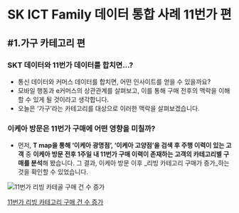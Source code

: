 # SK ICT Family 데이터 통합 사례 11번가 편
## #1.가구 카테고리 편

### SKT 데이터와 11번가 데이터를 합치면…? 

* 통신 데이터와 커머스 데이터를 합치면, 어떤 인사이트를 얻을 수 있을까요? 
* 모바일 행동과 e커머스의 상관관계를 살펴보고, 이를 통해 구매 전후의 맥락을 이해할 수 있게 될 것이라고 생각합니다. 
* 오늘은 ‘가구’라는 카테고리를 대상으로 이러한 맥락을 살펴보겠습니다. 


### 이케아 방문은 11번가 구매에 어떤 영향을 미칠까? 

* 먼저, **T map을 통해 ‘이케아 광명점’, ‘이케아 고양점’을 검색 후 주행 이력이 있는 고객** 중 **이케아 방문 전후 1주일 내 11번가 구매 이력이 존재하는 고객의 카테고리별 구매를 분석**해 봤습니다. 그 결과, 이케아 방문 이후 _리빙 카테고리 구매가 증가_하는 것을 확인할 수 있었습니다. 

![11번가 리빙 카테골 구매 건 수 증가](https://user-images.githubusercontent.com/47444417/62907426-16716480-bdae-11e9-97f0-335f623a817f.png)

[11번가 리빙 카테고리 구매 건 수 증가](https://files.slack.com/files-tmb/T02KD5H2N-FMA9QL64V-26bab3ed9c/image_720.png)


